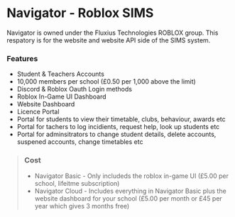 # Navigator - Roblox SIMS
Navigator is owned under the Fluxius Technologies ROBLOX group. This respatory is for the website and website API side of the SIMS system.

### Features
- Student & Teachers Accounts
- 10,000 members per school (£0.50 per 1,000 above the limit)
- Discord & Roblox Oauth Login methods
- Roblox In-Game UI Dashboard
- Website Dashboard
- Licence Portal
- Portal for students to view their timetable, clubs, behaviour, awards etc
- Portal for tachers to log incidients, request help, look up students etc
- Portal for adminsitrators to change student details, delete accounts, suspened accounts, change timetables etc

> ### Cost
> - Navigator Basic - Only includeds the roblox in-game UI (£5.00 per school, lifeitme subscription)
> - Navigator Cloud - Includes everything in Navigator Basic plus the website dashboard for your school (£5.00 per month or £45 per year which gives 3 months free)
